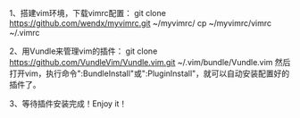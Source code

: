1、搭建vim环境，下载vimrc配置：
git clone https://github.com/wendx/myvimrc.git ~/myvimrc/
cp ~/myvimrc/vimrc ~/.vimrc

2、用Vundle来管理vim的插件：
git clone https://github.com/VundleVim/Vundle.vim.git ~/.vim/bundle/Vundle.vim
然后打开vim，执行命令":BundleInstall"或":PluginInstall"，就可以自动安装配置好的插件了。

3、等待插件安装完成！Enjoy it！
